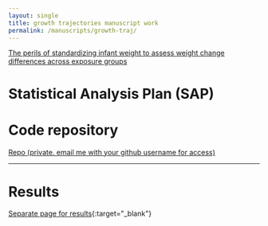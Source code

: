 ```yaml
---
layout: single
title: growth trajectories manuscript work
permalink: /manuscripts/growth-traj/
---
```



[The perils of standardizing infant weight to assess weight change differences across exposure groups](doi.org/10.1016/j.annepidem.2018.04.006)




# Statistical Analysis Plan (SAP)

<!--
# Manuscript draft

## Revisions, 2017-12

[Recent draft](../../ms-2015-05-revise1/results/revise/manuscript-rev.docx) 

  * [tables](../../ms-2015-05-revise1/results/revise/ms-tables-girls.pdf) 
  * [figure](../../ms-2015-05-revise1/results/revise/ms-figure-girls.pdf) 
  * [appendix](../../ms-2015-05-revise1/results/revise/appendix.pdf) (Note: still working on results for males.)
-->

<!--    [Recent draft](../../ms-2015-05-revise1/manuscript.pdf) 

    * [tables](../../ms-2015-05-revise1/ms-tables-girls.pdf) 
    * [figure](../../ms-2015-05-revise1/ms-figure-girls.pdf) 
    * [appendix](../../ms-2015-05-revise1/appendix.pdf) -->

# Code repository

[Repo (private. email me with your github username for access)](https://github.com/avonholle/ms-2015-05-revise1)

---

# Results

[Separate page for results](../../ms-2015-05-revise1/results){:target="_blank"}
  



